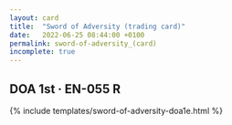 ```yaml
---
layout: card
title:  "Sword of Adversity (trading card)"
date:   2022-06-25 08:44:00 +0100
permalink: sword-of-adversity_(card)
incomplete: true
---
```


## DOA 1st &middot; EN-055 R

{% include templates/sword-of-adversity-doa1e.html %}